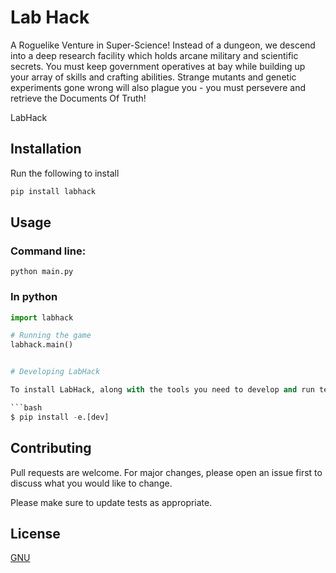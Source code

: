 # Lab Hack

A Roguelike Venture in Super-Science! Instead of a dungeon, we descend into a deep research facility which holds arcane military and scientific secrets. You must keep government operatives at bay while building up your array of skills and crafting abilities. Strange mutants and genetic experiments gone wrong will also plague you - you must persevere and retrieve the Documents Of Truth!

LabHack

## Installation
Run the following to install
```python
pip install labhack
```

## Usage
### Command line:
```python main.py```

### In python
```python
import labhack

# Running the game
labhack.main()


# Developing LabHack

To install LabHack, along with the tools you need to develop and run tests, run the following in your virtualenv to install the dev extras.

```bash
$ pip install -e.[dev]
```

## Contributing
Pull requests are welcome. For major changes, please open an issue first to discuss what you would like to change.

Please make sure to update tests as appropriate.


## License
[GNU](https://choosealicense.com/licenses/gpl-3.0/)
